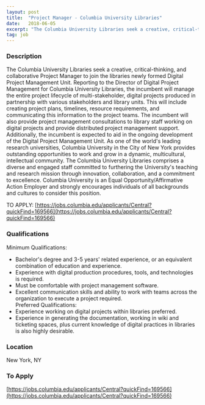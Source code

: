 ```yaml
---
layout: post
title:  "Project Manager - Columbia University Libraries"
date:   2018-06-05
excerpt: "The Columbia University Libraries seek a creative, critical-thinking, and collaborative Project Manager to join the libraries newly formed Digital Project Management Unit. Reporting to the Director of Digital Project Management for Columbia University Libraries, the incumbent will manage the entire project lifecycle of multi-stakeholder, digital projects produced in partnership with..."
tag: job
---
```


### Description   

The Columbia University Libraries seek a creative, critical-thinking, and collaborative Project Manager to join the libraries newly formed Digital Project Management Unit. Reporting to the Director of Digital Project Management for Columbia University Libraries, the incumbent will manage the entire project lifecycle of multi-stakeholder, digital projects produced in partnership with various stakeholders and library units. This will include creating project plans, timelines, resource requirements, and communicating this information to the project teams. The incumbent will also provide project management consultations to library staff working on digital projects and provide distributed project management support. Additionally, the incumbent is expected to aid in the ongoing development of the Digital Project Management Unit. 
As one of the world's leading research universities, Columbia University in the City of New York provides outstanding opportunities to work and grow in a dynamic, multicultural, intellectual community. The Columbia University Libraries comprises a diverse and engaged staff committed to furthering the University's teaching and research mission through innovation, collaboration, and a commitment to excellence. Columbia University is an Equal Opportunity/Affirmative Action Employer and strongly encourages individuals of all backgrounds and cultures to consider this position. 

TO APPLY: [https://jobs.columbia.edu/applicants/Central?quickFind=169566](https://jobs.columbia.edu/applicants/Central?quickFind=169566) 




### Qualifications   

Minimum Qualifications:
- Bachelor's degree and 3-5 years' related experience, or an equivalent combination of education and experience.
- Experience with digital production procedures, tools, and technologies is required. 
- Must be comfortable with project management software. 
- Excellent communication skills and ability to work with teams across the organization to execute a project required.  
Preferred Qualifications:
- Experience working on digital projects within libraries preferred. 
- Experience in generating the documentation, working in wiki and ticketing spaces, plus current knowledge of digital practices in libraries is also highly desirable.  




### Location   

New York, NY




### To Apply   

[https://jobs.columbia.edu/applicants/Central?quickFind=169566](https://jobs.columbia.edu/applicants/Central?quickFind=169566)





